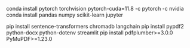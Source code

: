 conda install pytorch torchvision pytorch-cuda=11.8 -c pytorch -c nvidia
conda install pandas numpy scikit-learn jupyter

pip install sentence-transformers chromadb langchain
pip install pypdf2 python-docx python-dotenv streamlit
pip install pdfplumber>=3.0.0 PyMuPDF>=1.23.0